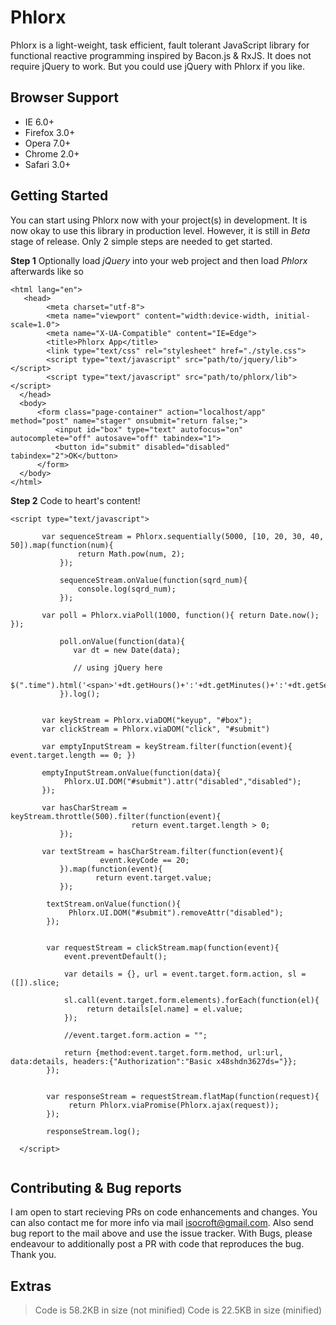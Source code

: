 # Phlorx

Phlorx is a light-weight, task efficient, fault tolerant JavaScript library for functional reactive programming inspired by Bacon.js &  RxJS. It does not require jQuery to work. But you could use jQuery with Phlorx if you like.

## Browser Support

+ IE 6.0+
+ Firefox 3.0+
+ Opera 7.0+
+ Chrome 2.0+
+ Safari 3.0+

## Getting Started

You can start using Phlorx now with your project(s) in development. It is now okay to use this
library in production level. However, it is still in *Beta* stage of release. Only 2 simple steps 
are needed to get started.

**Step 1** 
Optionally load _jQuery_ into your web project and then load _Phlorx_ afterwards like so

```
<html lang="en">
   <head>
        <meta charset="utf-8">
        <meta name="viewport" content="width:device-width, initial-scale=1.0">
        <meta name="X-UA-Compatible" content="IE=Edge">
        <title>Phlorx App</title>
        <link type="text/css" rel="stylesheet" href="./style.css">
        <script type="text/javascript" src="path/to/jquery/lib"></script>
        <script type="text/javascript" src="path/to/phlorx/lib"></script>
  </head>
  <body>
      <form class="page-container" action="localhost/app" method="post" name="stager" onsubmit="return false;">
          <input id="box" type="text" autofocus="on" autocomplete="off" autosave="off" tabindex="1">
          <button id="submit" disabled="disabled" tabindex="2">OK</button>
      </form>
  </body>
</html>    
```


**Step 2**
 Code to heart's content!


```
<script type="text/javascript"> 

       var sequenceStream = Phlorx.sequentially(5000, [10, 20, 30, 40, 50]).map(function(num){ 
               return Math.pow(num, 2); 
           });

	       sequenceStream.onValue(function(sqrd_num){
	           console.log(sqrd_num);
	       });

	   var poll = Phlorx.viaPoll(1000, function(){ return Date.now(); });

	       poll.onValue(function(data){
	       	  var dt = new Date(data);

	       	  // using jQuery here
              $(".time").html('<span>'+dt.getHours()+':'+dt.getMinutes()+':'+dt.getSeconds()+'</span>');
	       }).log();


	   var keyStream = Phlorx.viaDOM("keyup", "#box");
	   var clickStream = Phlorx.viaDOM("click", "#submit")

	   var emptyInputStream = keyStream.filter(function(event){ event.target.length == 0; })

	   emptyInputStream.onValue(function(data){
            Phlorx.UI.DOM("#submit").attr("disabled","disabled");
	   });

	   var hasCharStream = keyStream.throttle(500).filter(function(event){  
	   	                   return event.target.length > 0; 
	   	   });

	   var textStream = hasCharStream.filter(function(event){  
	   	            event.keyCode == 20; 
	   	   }).map(function(event){ 
	   	   	       return event.target.value; 
	   	   });

	    textStream.onValue(function(){
             Phlorx.UI.DOM("#submit").removeAttr("disabled");
	    });


        var requestStream = clickStream.map(function(event){
            event.preventDefault();
             
        	var details = {}, url = event.target.form.action, sl = ([]).slice;

        	sl.call(event.target.form.elements).forEach(function(el){
                 return details[el.name] = el.value;
        	});
            
            //event.target.form.action = "";

            return {method:event.target.form.method, url:url, data:details, headers:{"Authorization":"Basic x48shdn3627ds="}};     
        });

        
        var responseStream = requestStream.flatMap(function(request){
             return Phlorx.viaPromise(Phlorx.ajax(request));
        });

        responseStream.log();
                      
  </script>
  
  ```


## Contributing & Bug reports

I am open to start recieving PRs on code enhancements and changes. You can also contact me for more info via mail isocroft@gmail.com. Also send bug report to the mail above and use the issue tracker. With Bugs, please endeavour to additionally post a PR with code that reproduces the bug. Thank you. 

## Extras

> Code is 58.2KB in size (not minified)
  Code is 22.5KB in size (minified)
